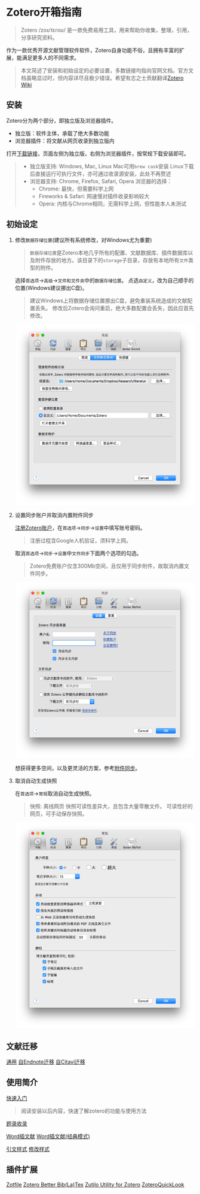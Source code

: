 # Zotero开箱指南

> Zotero /zoʊˈtɛroʊ/ 是一款免费易用工具，用来帮助你收集，整理，引用，分享研究资料。

作为一款优秀开源文献管理软件软件，Zotero自身功能不俗，且拥有丰富的扩展，能满足更多人的不同需求。

> 本文简述了安装和初始设定的必要设置，多数链接均指向官网文档。官方文档虽略显过时，但内容详尽且极少错误。希望有志之士贡献翻译[Zotero Wiki](https://www.zotero.org/support/?do=login)

## 安装

Zotero分为两个部分，即独立版及浏览器插件。

- 独立版：软件主体，承载了绝大多数功能
- 浏览器插件：将文献从网页收录到独立版内

打开[下载链接](https://www.zotero.org/downloads)，页面左侧为独立版，右侧为浏览器插件，按常规下载安装即可。

> - 独立版支持: Windows, Mac, Linux
>   Mac可用`brew cask`安装
>   Linux下载后直接运行可执行文件，亦可通过收录源安装，此处不再赘述
> - 浏览器支持: Chrome, Firefox, Safari, Opera
>   浏览器的选择：
>   - Chrome: 最快，但需要科学上网
>   - Fireworks & Safari: 网速慢对插件收录影响较大
>   - Opera: 内核与Chrome相同，无需科学上网，但性能本人未测试

## 初始设定

1. 修改`数据存储位置`(建议所有系统修改，对Windows尤为重要)

    > `数据存储位置`是Zotero本地几乎所有的配置、文献数据库、插件数据库以及附件存放的地方。该目录下的`storage`子目录，存放有本地所有`文件`类型的附件。

    选择`首选项`→`高级`→`文件和文件夹`中的`数据存储位置`。
    点选`自定义`，改为自己顺手的位置(Windows建议挪出C盘)。

    > 建议Windows上将数据存储位置挪出C盘，避免重装系统造成的文献配置丢失。
    > 修改后Zotero会询问重启，绝大多数配置会丢失，因此应首先修改。

    ![设置同步根目录](figs/sync_root_folder.png)

1. 设置同步账户并取消内置附件同步

    [注册Zotero账户](https://www.zotero.org/user/register/)，在`首选项`→`同步`→`设置`中填写账号密码。

    > 注册过程含Google人机验证，须科学上网。

    取消`首选项`→`同步`→`设置`中`文件同步`下面两个选项的勾选。

    > Zotero免费账户仅含300Mb空间，且仅用于同步附件，故取消内置文件同步。

    ![同步设置](figs/cancel_sync_attachments.png)

    想获得更多空间，以及更灵活的方案，参考[附件同步](sync.md)。

1. 取消自动生成快照

    在`首选项`→`常规`取消自动生成快照。

    > 快照: 离线网页
    > 快照可读性差异大，且包含大量零散文件。
    > 可读性好的网页，可手动保存快照。

    ![取消快照](figs/cancel_auto_snapshot.png)

## 文献迁移

[通用](https://www.zotero.org/support/kb/importing)
[自Endnote迁移](https://www.zotero.org/support/zh/kb/importing_records_from_endnote)
[自Citavi迁移](https://www.zotero.org/support/kb/import-from-citavi)

## 使用简介

[快速入门](https://www.zotero.org/support/zh/quick_start_guide)

> 阅读安装以后内容，快速了解zotero的功能与使用方法

[题录收录](https://www.zotero.org/support/zh/getting_stuff_into_your_library)

[Word插文献](https://www.zotero.org/support/word_processor_plugin_usage)
[Word插文献(经典模式)](https://www.zotero.org/support/word_processor_plugin_usage_classic)

[引文样式](https://www.zotero.org/support/zh/styles)
[修改样式](https://www.zotero.org/support/dev/citation_styles)

## 插件扩展

[Zotfile](http://zotfile.com/)
[Zotero Better Bib(La)Tex](https://github.com/retorquere/zotero-better-bibtex/wiki)
[Zutilo Utility for Zotero](https://addons.mozilla.org/firefox/addon/zutilo-utility-for-zotero/)
[ZoteroQuickLook](https://addons.mozilla.org/firefox/addon/zoteroquicklook/)
